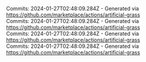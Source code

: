 Commits: 2024-01-27T02:48:09.284Z - Generated via https://github.com/marketplace/actions/artificial-grass
<br>
Commits: 2024-01-27T02:48:09.284Z - Generated via https://github.com/marketplace/actions/artificial-grass
<br>
Commits: 2024-01-27T02:48:09.284Z - Generated via https://github.com/marketplace/actions/artificial-grass
<br>
Commits: 2024-01-27T02:48:09.284Z - Generated via https://github.com/marketplace/actions/artificial-grass
<br>
